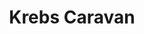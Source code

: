 ---
title: "Krebs Caravan"
url: /stockstadt-am-main/krebs-caravan-ostendstrasse/
shop: Wohnwagen
---
